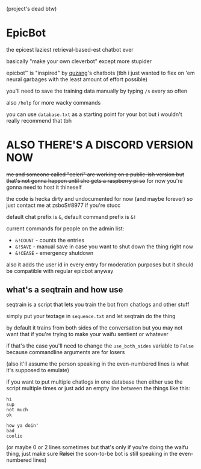 (project's dead btw)

# EpicBot
the epicest laziest retrieval-based-est chatbot ever

basically "make your own cleverbot" except more stupider

epicbot™ is "inspired" by [quzang](https://www.reddit.com/r/quzang/)'s chatbots (tbh i just wanted to flex on 'em neural garbages with the least amount of effort possible)

you'll need to save the training data manually by typing `/s` every so often

also `/help` for more wacky commands

you can use `database.txt` as a starting point for your bot but i wouldn't really recommend that tbh

# ALSO THERE'S A DISCORD VERSION NOW
~~me and someone called "celeri" are working on a public-ish version but that's not gonna happen until she gets a raspberry pi so~~ for now you're gonna need to host it thineself

the code is hecka dirty and undocumented for now (and maybe forever) so just contact me at zsboS#8977 if you're stucc

default chat prefix is `&`, default command prefix is `&!`

current commands for people on the admin list:
- `&!COUNT` - counts the entries
- `&!SAVE` - manual save in case you want to shut down the thing right now
- `&!CEASE` - emergency shutdown

also it adds the user id in every entry for moderation purposes but it should be compatible with regular epicbot anyway

## what's a seqtrain and how use
seqtrain is a script that lets you train the bot from chatlogs and other stuff

simply put your textage in `sequence.txt` and let seqtrain do the thing

by default it trains from both sides of the conversation but you may not want that if you're trying to make your waifu sentient or whatever

if that's the case you'll need to change the `use_both_sides` variable to `False` because commandline arguments are for losers

(also it'll assume the person speaking in the even-numbered lines is what it's supposed to emulate)

if you want to put multiple chatlogs in one database then either use the script multiple times or just add an empty line between the things like this:

```
hi
sup
not much
ok

how ya doin'
bad
coolio
```

(or maybe 0 or 2 lines sometimes but that's only if you're doing the waifu thing, just make sure ~~Ralsei~~ the soon-to-be bot is still speaking in the even-numbered lines)
